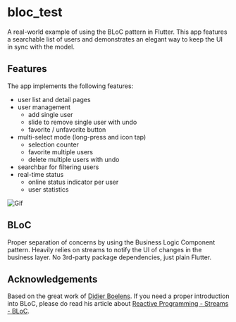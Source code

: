 # bloc_test

A real-world example of using the BLoC pattern in Flutter. This app features a searchable list of users and demonstrates an elegant way to keep the UI in sync with the model.

## Features
The app implements the following features:
- user list and detail pages
- user management
  - add single user
  - slide to remove single user with undo
  - favorite / unfavorite button
- multi-select mode (long-press and icon tap)
  - selection counter
  - favorite multiple users
  - delete multiple users with undo
- searchbar for filtering users
- real-time status
  - online status indicator per user
  - user statistics

![Gif](https://github.com/firstfloorsoftware/bloc_test/blob/master/lib/resources/bloctest.gif)

## BLoC
Proper separation of concerns by using the Business Logic Component pattern. Heavily relies on streams to notify the UI of changes in the business layer. No 3rd-party package dependencies, just plain Flutter.

## Acknowledgements
Based on the great work of [Didier Boelens](https://www.didierboelens.com/). If you need a proper introduction into BLoC, please do read his article about [Reactive Programming - Streams - BLoC](https://www.didierboelens.com/2018/08/reactive-programming---streams---bloc/).
